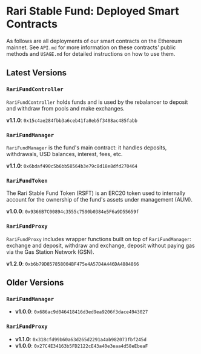 # Rari Stable Fund: Deployed Smart Contracts

As follows are all deployments of our smart contracts on the Ethereum mainnet. See `API.md` for more information on these contracts' public methods and `USAGE.md` for detailed instructions on how to use them.

## Latest Versions

### `RariFundController`

`RariFundController` holds funds and is used by the rebalancer to deposit and withdraw from pools and make exchanges.

**v1.1.0**: `0x15c4ae284fbb3a6ceb41fa8eb5f3408ac485fabb`

### `RariFundManager`

`RariFundManager` is the fund's main contract: it handles deposits, withdrawals, USD balances, interest, fees, etc.

**v1.1.0**: `0x6bdaf490c5b6bb58564b3e79c8d18e8dfd270464`

### `RariFundToken`

The Rari Stable Fund Token (RSFT) is an ERC20 token used to internally account for the ownership of the fund's assets under management (AUM).

**v1.0.0**: `0x9366B7C00894c3555c7590b0384e5F6a9D55659f`

### `RariFundProxy`

`RariFundProxy` includes wrapper functions built on top of `RariFundManager`: exchange and deposit, withdraw and exchange, deposit without paying gas via the Gas Station Network (GSN).

**v1.2.0**: `0xb6b79D857858004BF475e4A57D4A446DA4884866`

## Older Versions

### `RariFundManager`

* **v1.0.0**: `0x686ac9d046418416d3ed9ea9206f3dace4943027`

### `RariFundProxy`

* **v1.1.0**: `0x318cfd99b60a63d265d2291a4ab982073fbf245d`
* **v1.0.0**: `0x27C4E34163b5FD2122cE43a40e3eaa4d58eEbeaF`
